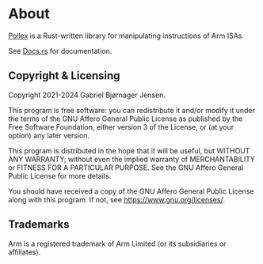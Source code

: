 # About

[Pollex](https://crates.io/crates/pollex/) is a Rust-written library for manipulating instructions of Arm ISAs.

See [Docs.rs](https://docs.rs/pollex/) for documentation.

## Copyright & Licensing

Copyright 2021-2024 Gabriel Bjørnager Jensen.

This program is free software: you can redistribute it and/or modify it under the terms of the GNU Affero General Public License as published by the Free Software Foundation, either version 3 of the License, or (at your option) any later version.

This program is distributed in the hope that it will be useful, but WITHOUT ANY WARRANTY; without even the implied warranty of MERCHANTABILITY or FITNESS FOR A PARTICULAR PURPOSE. See the GNU Affero General Public License for more details.

You should have received a copy of the GNU Affero General Public License along with this program. If not, see <https://www.gnu.org/licenses/>.

## Trademarks

Arm is a registered trademark of Arm Limited (or its subsidiaries or affiliates).
